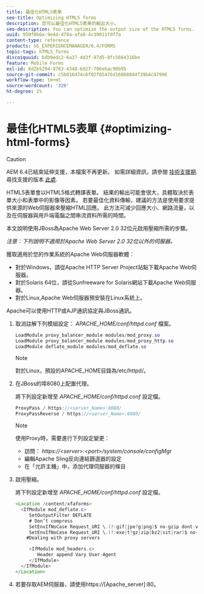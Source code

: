 ```yaml
---
title: 最佳化HTML5表單
seo-title: Optimizing HTML5 forms
description: 您可以最佳化HTML5表單的輸出大小。
seo-description: You can optimize the output size of the HTML5 forms.
uuid: 959f0b6a-9e4d-478a-afa8-4c39011fdf7a
content-type: reference
products: SG_EXPERIENCEMANAGER/6.4/FORMS
topic-tags: hTML5_forms
discoiquuid: bdb9edc2-6a37-4d3f-97d5-0fc5664316be
feature: Mobile Forms
exl-id: 8d2b5294-9763-4348-b927-706ebac90b95
source-git-commit: c5b816d74c6f02f85476d16868844f39b4c47996
workflow-type: tm+mt
source-wordcount: '320'
ht-degree: 1%

---
```


# 最佳化HTML5表單 {#optimizing-html-forms}

>[!CAUTION]
>
>AEM 6.4已結束延伸支援，本檔案不再更新。 如需詳細資訊，請參閱 [技術支援期](https://helpx.adobe.com//tw/support/programs/eol-matrix.html). 尋找支援的版本 [此處](https://experienceleague.adobe.com/docs/).

HTML5表單會以HTML5格式轉譯表單。 結果的輸出可能會很大，具體取決於表單大小和表單中的影像等因素。 若要最佳化資料傳輸，建議的方法是使用要求提供來源的Web伺服器來壓縮HTML回應。 此方法可減少回應大小、網路流量，以及在伺服器與用戶端電腦之間串流資料所需的時間。

本文說明使用JBoss為Apache Web Server 2.0 32位元啟用壓縮所需的步驟。

*注意：下列說明不適用於Apache Web Server 2.0 32位以外的伺服器。*

獲取適用於您的作業系統的Apache Web伺服器軟體：

* 對於Windows，請從Apache HTTP Server Project站點下載Apache Web伺服器。
* 對於Solaris 64位，請從Sunfreeware for Solaris網站下載Apache Web伺服器。
* 對於Linux,Apache Web伺服器預安裝在Linux系統上。

Apache可以使用HTTP或AJP通訊協定與JBoss通訊。

1. 取消註解下列模組設定： *APACHE_HOME/conf/httpd.conf* 檔案。

   ```java
   LoadModule proxy_balancer_module modules/mod_proxy.so
   LoadModule proxy_balancer_module modules/mod_proxy_http.so
   LoadModule deflate_module modules/mod_deflate.so
   ```

   >[!NOTE]
   >
   >對於Linux，預設的APACHE_HOME目錄為/etc/httpd/。

1. 在JBoss的埠8080上配置代理。

   將下列設定新增至 *APACHE_HOME/conf/httpd.conf* 設定檔。

   ```java
   ProxyPass / https://<server_Name>:8080/
   ProxyPassReverse / https://<server_Name>:8080/
   ```

   >[!NOTE]
   >
   >使用Proxy時，需要進行下列設定變更：
   > 
   >* 訪問： *https://&lt;server>:&lt;port>/system/console/configMgr*
   * 編輯Apache Sling反向連結篩選器的設定
   * 在「允許主機」中，添加代理伺服器的條目


1. 啟用壓縮。

   將下列設定新增至 *APACHE_HOME/conf/httpd.conf* 設定檔。

   ```java
   <Location /content/xfaforms>
     <IfModule mod_deflate.c>
        SetOutputFilter DEFLATE
        # Don’t compress
        SetEnvIfNoCase Request_URI \.(?:gif|jpe?g|png)$ no-gzip dont-vary
        SetEnvIfNoCase Request_URI \.(?:exe|t?gz|zip|bz2|sit|rar)$ no-gzip dont-vary
       #Dealing with proxy servers
   
        <IfModule mod_headers.c>
           Header append Vary User-Agent
        </IfModule>
     </IfModule>
   </Location>
   ```

1. 若要存取AEM伺服器，請使用https://[Apache_server]:80。
